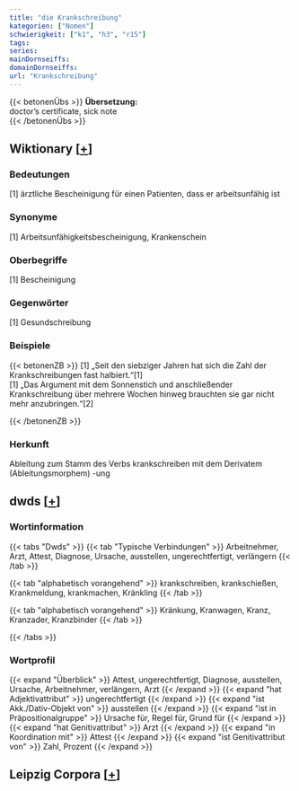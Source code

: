 ```yaml
---
title: "die Krankschreibung"
kategorien: ["Nomen"]
schwierigkeit: ["k1", "h3", "r15"]
tags:
series:
mainDornseiffs:
domainDornseiffs:
url: "Krankschreibung"
---
```


{{< betonenÜbs >}}
**Übersetzung:**  
doctor’s certificate, sick note  
{{< /betonenÜbs >}}

## Wiktionary [[+](https://de.wiktionary.org/wiki/Krankschreibung)]

### Bedeutungen
[1] ärztliche Bescheinigung für einen Patienten, dass er arbeitsunfähig ist  

### Synonyme
[1] Arbeitsunfähigkeitsbescheinigung, Krankenschein  

### Oberbegriffe
[1] Bescheinigung  

### Gegenwörter
[1] Gesundschreibung  

### Beispiele
{{< betonenZB >}}
[1] „Seit den siebziger Jahren hat sich die Zahl der Krankschreibungen fast halbiert.“[1]  
[1] „Das Argument mit dem Sonnenstich und anschließender Krankschreibung über mehrere Wochen hinweg brauchten sie gar nicht mehr anzubringen.“[2]  

{{< /betonenZB >}}
### Herkunft
Ableitung zum Stamm des Verbs krankschreiben mit dem Derivatem (Ableitungsmorphem) -ung  



## dwds [[+](https://www.dwds.de/wb/Krankschreibung)]

### Wortinformation
{{< tabs "Dwds" >}}
{{< tab "Typische Verbindungen" >}}
Arbeitnehmer, Arzt, Attest, Diagnose, Ursache, ausstellen, ungerechtfertigt, verlängern
{{< /tab >}}

{{< tab "alphabetisch vorangehend" >}}
krankschreiben, krankschießen, Krankmeldung, krankmachen, Kränkling
{{< /tab >}}

{{< tab "alphabetisch vorangehend" >}}
Kränkung, Kranwagen, Kranz, Kranzader, Kranzbinder
{{< /tab >}}

{{< /tabs >}}

### Wortprofil
{{< expand "Überblick" >}} Attest, ungerechtfertigt, Diagnose, ausstellen, Ursache, Arbeitnehmer, verlängern, Arzt {{< /expand >}}
{{< expand "hat Adjektivattribut" >}} ungerechtfertigt {{< /expand >}}
{{< expand "ist Akk./Dativ-Objekt von" >}} ausstellen {{< /expand >}}
{{< expand "ist in Präpositionalgruppe" >}} Ursache für, Regel für, Grund für {{< /expand >}}
{{< expand "hat Genitivattribut" >}} Arzt {{< /expand >}}
{{< expand "in Koordination mit" >}} Attest {{< /expand >}}
{{< expand "ist Genitivattribut von" >}} Zahl, Prozent {{< /expand >}}

## Leipzig Corpora [[+](https://corpora.uni-leipzig.de/en/res?word=Krankschreibung&corpusId=deu_newscrawl-public_2018)]

